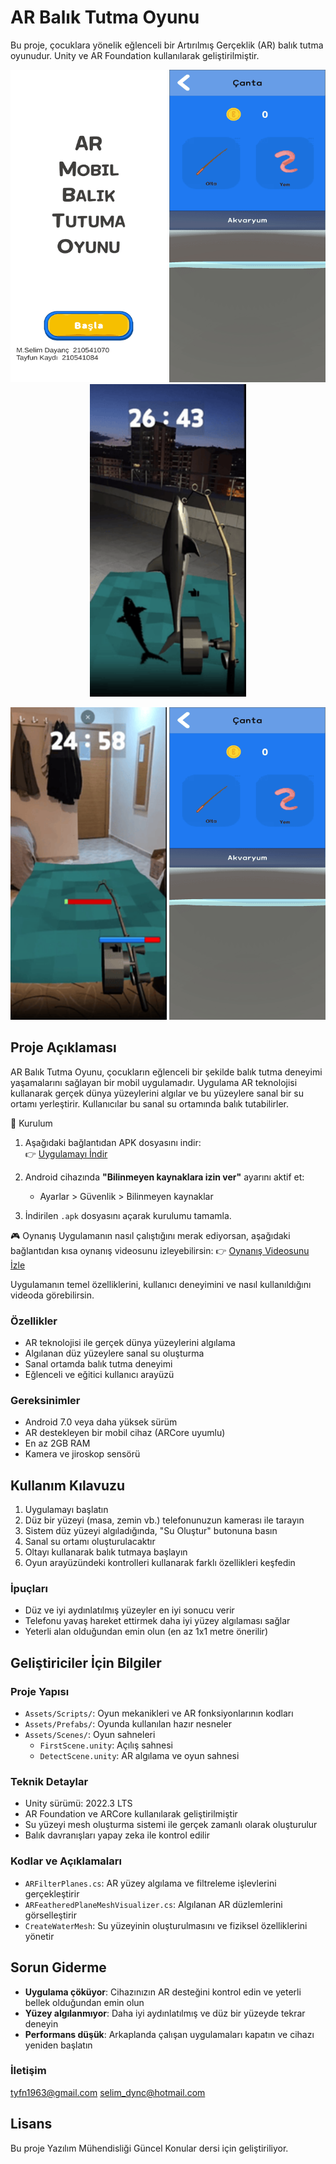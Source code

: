 # AR Balık Tutma Oyunu

Bu proje, çocuklara yönelik eğlenceli bir Artırılmış Gerçeklik (AR) balık tutma oyunudur. Unity ve AR Foundation kullanılarak geliştirilmiştir.

<p align="center">
  <img src="anaekran.png" alt="Ekran Görüntüsü 1" width="250" height="500"/>
  <img src="canta.png" alt="Ekran Görüntüsü 2" width="250" height="500"/>
  <img src="oynanis1.png" alt="Ekran Görüntüsü 3" width="250" height="500"/>
</p>
<p align="center">
  <img src="oynanis2.png" alt="Ekran Görüntüsü 1" width="250" height="500"/>
  <img src="canta.png" alt="Ekran Görüntüsü 2" width="250" height="500"/>
</p>


## Proje Açıklaması

AR Balık Tutma Oyunu, çocukların eğlenceli bir şekilde balık tutma deneyimi yaşamalarını sağlayan bir mobil uygulamadır. Uygulama AR teknolojisi kullanarak gerçek dünya yüzeylerini algılar ve bu yüzeylere sanal bir su ortamı yerleştirir. Kullanıcılar bu sanal su ortamında balık tutabilirler.

📲 Kurulum

1. Aşağıdaki bağlantıdan APK dosyasını indir:  
   👉 [Uygulamayı İndir](https://drive.google.com/file/d/11EfH2Ntfh2k-DOjCzNnPQjylq52o1HEu/view?usp=drive_link)

2. Android cihazında **"Bilinmeyen kaynaklara izin ver"** ayarını aktif et:
   - Ayarlar > Güvenlik > Bilinmeyen kaynaklar

3. İndirilen `.apk` dosyasını açarak kurulumu tamamla.


🎮 Oynanış
Uygulamanın nasıl çalıştığını merak ediyorsan, aşağıdaki bağlantıdan kısa oynanış videosunu izleyebilirsin:
👉 [Oynanış Videosunu İzle](https://www.youtube.com/shorts/FLlgGhMfwlw)

Uygulamanın temel özelliklerini, kullanıcı deneyimini ve nasıl kullanıldığını videoda görebilirsin.


### Özellikler

- AR teknolojisi ile gerçek dünya yüzeylerini algılama
- Algılanan düz yüzeylere sanal su oluşturma
- Sanal ortamda balık tutma deneyimi
- Eğlenceli ve eğitici kullanıcı arayüzü

### Gereksinimler

- Android 7.0 veya daha yüksek sürüm
- AR destekleyen bir mobil cihaz (ARCore uyumlu)
- En az 2GB RAM
- Kamera ve jiroskop sensörü
## Kullanım Kılavuzu

1. Uygulamayı başlatın
2. Düz bir yüzeyi (masa, zemin vb.) telefonunuzun kamerası ile tarayın
3. Sistem düz yüzeyi algıladığında, "Su Oluştur" butonuna basın
4. Sanal su ortamı oluşturulacaktır
5. Oltayı kullanarak balık tutmaya başlayın
6. Oyun arayüzündeki kontrolleri kullanarak farklı özellikleri keşfedin

### İpuçları

- Düz ve iyi aydınlatılmış yüzeyler en iyi sonucu verir
- Telefonu yavaş hareket ettirmek daha iyi yüzey algılaması sağlar
- Yeterli alan olduğundan emin olun (en az 1x1 metre önerilir)

## Geliştiriciler İçin Bilgiler

### Proje Yapısı

- `Assets/Scripts/`: Oyun mekanikleri ve AR fonksiyonlarının kodları
- `Assets/Prefabs/`: Oyunda kullanılan hazır nesneler
- `Assets/Scenes/`: Oyun sahneleri
  - `FirstScene.unity`: Açılış sahnesi
  - `DetectScene.unity`: AR algılama ve oyun sahnesi

### Teknik Detaylar

- Unity sürümü: 2022.3 LTS
- AR Foundation ve ARCore kullanılarak geliştirilmiştir
- Su yüzeyi mesh oluşturma sistemi ile gerçek zamanlı olarak oluşturulur
- Balık davranışları yapay zeka ile kontrol edilir

### Kodlar ve Açıklamaları

- `ARFilterPlanes.cs`: AR yüzey algılama ve filtreleme işlevlerini gerçekleştirir
- `ARFeatheredPlaneMeshVisualizer.cs`: Algılanan AR düzlemlerini görselleştirir
- `CreateWaterMesh`: Su yüzeyinin oluşturulmasını ve fiziksel özelliklerini yönetir

## Sorun Giderme

- **Uygulama çöküyor**: Cihazınızın AR desteğini kontrol edin ve yeterli bellek olduğundan emin olun
- **Yüzey algılanmıyor**: Daha iyi aydınlatılmış ve düz bir yüzeyde tekrar deneyin
- **Performans düşük**: Arkaplanda çalışan uygulamaları kapatın ve cihazı yeniden başlatın

### İletişim

tyfn1963@gmail.com
selim_dync@hotmail.com

## Lisans

Bu proje Yazılım Mühendisliği Güncel Konular dersi için geliştiriliyor. 
